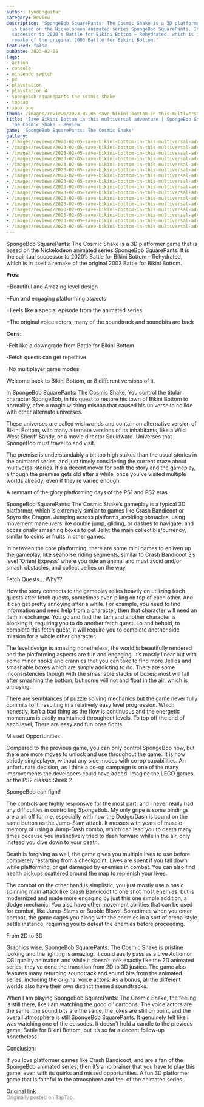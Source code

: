 ```yaml
---
author: lyndonguitar
category: Review
description: 'SpongeBob SquarePants: The Cosmic Shake is a 3D platformer game that
  is based on the Nickelodeon animated series SpongeBob SquarePants. It is the spiritual
  successor to 2020’s Battle for Bikini Bottom – Rehydrated, which is in itself a
  remake of the original 2003 Battle for Bikini Bottom.'
featured: false
pubDate: 2023-02-05
tags:
- action
- console
- nintendo switch
- pc
- playstation
- playstation 4
- spongebob-squarepants-the-cosmic-shake
- taptap
- xbox one
thumb: /images/reviews/2023-02-05-save-bikini-bottom-in-this-multiversal-adventure--spongebob-squarepants-the-cosmic-shake--0.avif
title: 'Save Bikini Bottom in this multiversal adventure | SpongeBob SquarePants:
  The Cosmic Shake - Review'
game: 'SpongeBob SquarePants: The Cosmic Shake'
gallery:
- /images/reviews/2023-02-05-save-bikini-bottom-in-this-multiversal-adventure--spongebob-squarepants-the-cosmic-shake--0.avif
- /images/reviews/2023-02-05-save-bikini-bottom-in-this-multiversal-adventure--spongebob-squarepants-the-cosmic-shake--1.avif
- /images/reviews/2023-02-05-save-bikini-bottom-in-this-multiversal-adventure--spongebob-squarepants-the-cosmic-shake--2.avif
- /images/reviews/2023-02-05-save-bikini-bottom-in-this-multiversal-adventure--spongebob-squarepants-the-cosmic-shake--3.avif
- /images/reviews/2023-02-05-save-bikini-bottom-in-this-multiversal-adventure--spongebob-squarepants-the-cosmic-shake--4.avif
- /images/reviews/2023-02-05-save-bikini-bottom-in-this-multiversal-adventure--spongebob-squarepants-the-cosmic-shake--5.avif
- /images/reviews/2023-02-05-save-bikini-bottom-in-this-multiversal-adventure--spongebob-squarepants-the-cosmic-shake--6.avif
- /images/reviews/2023-02-05-save-bikini-bottom-in-this-multiversal-adventure--spongebob-squarepants-the-cosmic-shake--7.avif
- /images/reviews/2023-02-05-save-bikini-bottom-in-this-multiversal-adventure--spongebob-squarepants-the-cosmic-shake--8.avif
- /images/reviews/2023-02-05-save-bikini-bottom-in-this-multiversal-adventure--spongebob-squarepants-the-cosmic-shake--9.avif
- /images/reviews/2023-02-05-save-bikini-bottom-in-this-multiversal-adventure--spongebob-squarepants-the-cosmic-shake--10.avif
- /images/reviews/2023-02-05-save-bikini-bottom-in-this-multiversal-adventure--spongebob-squarepants-the-cosmic-shake--11.avif
- /images/reviews/2023-02-05-save-bikini-bottom-in-this-multiversal-adventure--spongebob-squarepants-the-cosmic-shake--12.avif
- /images/reviews/2023-02-05-save-bikini-bottom-in-this-multiversal-adventure--spongebob-squarepants-the-cosmic-shake--13.avif
- /images/reviews/2023-02-05-save-bikini-bottom-in-this-multiversal-adventure--spongebob-squarepants-the-cosmic-shake--14.avif
- /images/reviews/2023-02-05-save-bikini-bottom-in-this-multiversal-adventure--spongebob-squarepants-the-cosmic-shake--15.avif
---
```

SpongeBob SquarePants: The Cosmic Shake is a 3D platformer game that is based on the Nickelodeon animated series SpongeBob SquarePants. It is the spiritual successor to 2020’s Battle for Bikini Bottom – Rehydrated, which is in itself a remake of the original 2003 Battle for Bikini Bottom.


**Pros:**


+Beautiful and Amazing level design

+Fun and engaging platforming aspects

+Feels like a special episode from the animated series

+The original voice actors, many of the soundtrack and soundbits are back


**Cons:**


-Felt like a downgrade from Battle for Bikini Bottom

-Fetch quests can get repetitive

-No multiplayer game modes

Welcome back to Bikini Bottom, or 8 different versions of it.

In SpongeBob SquarePants: The Cosmic Shake, You control the titular character SpongeBob, in his quest to restore his town of Bikini Bottom to normality, after a magic wishing mishap that caused his universe to collide with other alternate universes.

These universes are called wishworlds and contain an alternative version of Bikini Bottom, with many alternate versions of its inhabitants, like a Wild West Sheriff Sandy, or a movie director Squidward. Universes that SpongeBob must travel to and visit.

The premise is understandably a bit too high stakes than the usual stories in the animated series, and just timely considering the current craze about multiversal stories. It's a decent mover for both the story and the gameplay, although the premise gets old after a while, once you’ve visited multiple worlds already, even if they’re varied enough.

A remnant of the glory platforming days of the PS1 and PS2 eras

SpongeBob SquarePants: The Cosmic Shake’s gameplay is a typical 3D platformer, which is extremely similar to games like Crash Bandicoot or Spyro the Dragon. Jumping across platforms, avoiding obstacles, using movement maneuvers like double jump, gliding, or dashes to navigate, and occasionally smashing boxes to get Jelly: the main collectible/currency, similar to coins or fruits in other games.

In between the core platforming, there are some mini games to enliven up the gameplay, like seahorse riding segments, similar to Crash Bandicoot 3’s level 'Orient Express’ where you ride an animal and must avoid and/or smash obstacles, and collect Jellies on the way.

Fetch Quests… Why??

How the story connects to the gameplay relies heavily on utilizing fetch quests after fetch quests, sometimes even piling on top of each other. And It can get pretty annoying after a while. For example, you need to find information and need help from a character, then that character will need an item in exchange. You go and find the item and another character is blocking it, requiring you to do another fetch quest. Lo and behold, to complete this fetch quest, it will require you to complete another side mission for a whole other character.

The level design is amazing nonetheless, the world is beautifully rendered and the platforming aspects are fun and engaging. It’s mostly linear but with some minor nooks and crannies that you can take to find more Jellies and smashable boxes which are simply addicting to do. There are some inconsistencies though with the smashable stacks of boxes; most will fall after smashing the bottom, but some will not and float in the air, which is annoying.

There are semblances of puzzle solving mechanics but the game never fully commits to it, resulting in a relatively easy level progression. Which honestly, isn’t a bad thing as the flow is continuous and the energetic momentum is easily maintained throughout levels. To top off the end of each level, There are easy and fun boss fights.

Missed Opportunities

Compared to the previous game, you can only control SpongeBob now, but there are more moves to unlock and use throughout the game. It is now strictly singleplayer, without any side modes with co-op capabilities. An unfortunate decision, as I think a co-op campaign is one of the many improvements the developers could have added. Imagine the LEGO games, or the PS2 classic Shrek 2.

SpongeBob can fight!

The controls are highly responsive for the most part, and I never really had any difficulties in controlling SpongeBob. My only gripe is some bindings are a bit off for me, especially with how the Dodge/Dash is bound on the same button as the Jump-Slam attack. It messes with years of muscle memory of using a Jump-Dash combo, which can lead you to death many times because you instinctively tried to dash forward while in the air, only instead you dive down to your death.

Death is forgiving as well, the game gives you multiple lives to use before completely restarting from a checkpoint. Lives are spent if you fall down while platforming, or get damaged by enemies in combat. You can also find health pickups scattered around the map to replenish your lives.

The combat on the other hand is simplistic, you just mostly use a basic spinning main attack like Crash Bandicoot to one shot most enemies, but is modernized and made more engaging by just this one simple addition, a dodge mechanic. You also have other movement abilities that can be used for combat, like Jump-Slams or Bubble Blows. Sometimes when you enter combat, the game cages you along with the enemies in a sort of arena-style battle instance, requiring you to defeat the enemies before proceeding.

From 2D to 3D

Graphics wise, SpongeBob SquarePants: The Cosmic Shake is pristine looking and the lighting is amazing. It could easily pass as a Live Action or CGI quality animation and while it doesn’t look exactly like the 2D animated series, they’ve done the transition from 2D to 3D justice. The game also features many returning soundtrack and sound bits from the animated series, including the original voice actors. As a bonus, all the different worlds also have their own distinct themed soundtracks.

When I am playing SpongeBob SquarePants: The Cosmic Shake, the feeling is still there, like I am watching the good ol’ cartoons. The voice actors are the same, the sound bits are the same, the jokes are still on point, and the overall atmosphere is still SpongeBob SquarePants. It genuinely felt like I was watching one of the episodes. It doesn’t hold a candle to the previous game, Battle for Bikini Bottom, but it’s so far a decent follow-up nonetheless.

Conclusion:

If you love platformer games like Crash Bandicoot, and are a fan of the SpongeBob animated series, then it’s a no brainer that you have to play this game, even with its quirks and missed opportunities. A fun 3D platformer game that is faithful to the atmosphere and feel of the animated series.

[Original link](https://www.taptap.io/post/4447465)<br><span style="font-size: 0.95em; color: #888;">Originally posted on TapTap.</span>